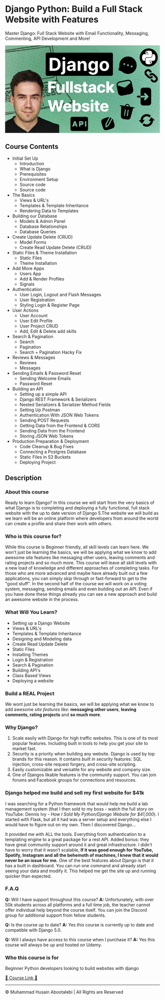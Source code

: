 <!-- ©©©©©©©©©©©©©©©©©©©©©©©© All Rights Are Reserved By Muhammad Husain Abootalebi ©©©©©©©©©©©©©©©©©©©©©©©©©©©©©©©©©© -->

# Django Python: Build a Full Stack Website with Features

Master Django: Full Stack Website with Email Functionality, Messaging, Commenting, API Development and More!

![Django Python: Build a Full Stack Website with Features](../../assets/Courses/Course%20Covers/0%20-%201%20-%20Django%20Complete%20Course.webp)

## Course Contents

- Initial Set Up
  - Introduction
  - What is Django
  - Prerequisites
  - Environment Setup
  - Source code
  - Source code
- The Basics
  - Views & URL's
  - Templates & Template Inheritance
  - Rendering Data to Templates
- Building our Database
  - Models & Admin Panel
  - Database Relationships
  - Database Queries
- Create Update Delete (CRUD)
  - Model Forms
  - Create Read Update Delete (CRUD)
- Static Files & Theme Installation
  - Static Files
  - Theme Installation
- Add More Apps
  - Users App
  - Add & Render Profiles
  - Signals
- Authentication
  - User Login, Logout and Flash Messages
  - User Registration
  - Styling Login & Register Page
- User Actions
  - User Account
  - User Edit Profile
  - User Project CRUD
  - Add, Edit & Delete add skills
- Search & Pagination
  - Search
  - Pagination
  - Search + Pagination Hacky Fix
- Reviews & Messages
  - Reviews
  - Messages
- Sending Emails & Password Reset
  - Sending Welcome Emails
  - Password Reset
- Building an API
  - Setting up a simple API
  - Django REST Framework & Serializers
  - Nested Serializers & Serializer Method Fields
  - Setting Up Postman
  - Authentication With JSON Web Tokens
  - Sending POST Requests
  - Getting Data from the Frontend & CORS
  - Sending Data from the Frontend
  - Storing JSON Web Tokens
- Production Preparation & Deployment
  - Code Cleanup & Bug Fixes
  - Connecting a Postgres Database
  - Static Files in S3 Buckets
  - Deploying Project

## Description

### About this course

Ready to learn Django? In this course we will start from the very basics of what Django is to completing and deploying a fully functional, full stack website with the up to date version of Django 5.The website we will build as we learn will be an online platform where developers from around the world can create a profile and share their work with others.

### Who is this course for?

While this course is Beginner friendly, all skill levels can learn here. We won't just be learning the basics, we will be applying what we know to add awesome site features like messaging other users, leaving comments and rating projects and so much more. This course will leave all skill levels with a new load of knowledge and different approaches of completing tasks. For those who are more advanced and maybe have already built out a few applications, you can simply skip through or fast-forward to get to the "good stuff". In the second half of the course we will work on a voting system, messaging, sending emails and even building out an API. Even if you have done these things already you can see a new approach and build an awesome website in the process.

### What Will You Learn?

- Setting up a Django Website
- Views & URL's
- Templates & Template Inheritance
- Designing and Modeling data
- Create Read Update Delete
- Static Files
- Installing Themes
- Login & Registration
- Search & Pagination
- Building API's
- Class Based Views
- Deploying a website

### Build a REAL Project

We wont just be learning the basics, we will be applying what we know to add awesome *site features like:* **messaging other users**, **leaving comments, rating projects** and **so much more**.

### Why Django?

1. Scale easily with Django for high traffic websites. This is one of its most popular features. Including built in tools to help you get your site to market fast.
2. Security is a priority when building any website. Django is used by top brands for this reason. It contains *built in* security features: SQL injection, cross-site request forgery, and cross-site scripting.
3. Easily customizable and versatile for any website and company size.
4. One of Djangos likable features is the community support. You can join forums and Facebook groups for connections and resources.

### Django helped me build and sell my first website for $41k

I was searching for a Python framework that would help me build a lab management system (that I then sold to my boss - watch the full story on YouTube: Dennis Ivy - *How I Sold My Python/Django Website for $41,000*). I started with Flask, but all it had was a server setup and everything else I would have to figure out on my own. Then I discovered Django...

It provided me with ALL the tools. Everything from authentication to a templating engine to a great package for a rest API. Added bonus: they have great community support around it and great infrastructure. I didn't have to worry that it wasn’t scalable, **If it was good enough for YouTube, Spotify, Instagram and all the behemoth of machines, I knew that it would never be an issue for me.** One of the best features about Django is that it has a built in dashboard. You can run one command and already start seeing your data and modify it. This helped me get the site up and running quicker than expected.

### F.A.Q

**Q:** Will I have support throughout this course?
**A:** Unfortunately, with over 50k students across all platforms and a full time job, the teacher cannot offer individual help beyond the course itself. You can join the Discord group for additional support from fellow students.

**Q:** Is the course up to date?
**A:** Yes this course is currently up to date and compatible with Django 5.0.

**Q:** Will I always have access to this course when I purchase it?
**A:** Yes this course will always be up and hosted on Udemy.

### Who this course is for

Beginner Python developers looking to build websites with django

[🔗 Course Link 🔗](https://www.udemy.com/course/python-django-2021-complete-course/?srsltid=AfmBOopVFupKzL4elOACUlCj3sL3y0MfMEDuBnBg4iJQEUhwRzHPSFhU&couponCode=ST21MT121624)

---

© Muhammad Husain Abootalebi | All Rights are Reserved

<!-- ©©©©©©©©©©©©©©©©©©©©©©©© All Rights Are Reserved By Muhammad Husain Abootalebi ©©©©©©©©©©©©©©©©©©©©©©©©©©©©©©©©©© -->
